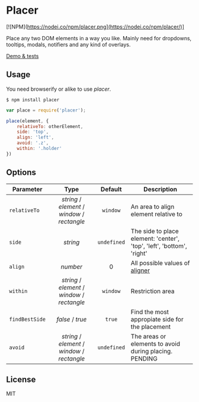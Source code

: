 # Placer

[![NPM](https://nodei.co/npm/placer.png](https://nodei.co/npm/placer/)]

Place any two DOM elements in a way you like. Mainly need for dropdowns, tooltips, modals, notifiers and any kind of overlays.

[Demo & tests](http://add_url_here)


## Usage

You need browserify or alike to use _placer_.

`$ npm install placer`

```js
var place = require('placer');

place(element, {
	relativeTo: otherElement,
	side: 'top',
	align: 'left',
	avoid: '.z',
	within: '.holder'
})
```

## Options

| Parameter | Type | Default | Description |
|----|:---:|:----:|----|
| `relativeTo` | _string_ / _element_ / _window_ / _rectangle_ | `window` | An area to align element relative to |
| `side` | _string_ | `undefined` | The side to place element: 'center', 'top', 'left', 'bottom', 'right' |
| `align` | _number_ | 0 | All possible values of [aligner](http://dfcreative.github.io/) |
| `within` | _string_ / _element_ / _window_ / _rectangle_ | `window` | Restriction area |
| `findBestSide` | _false_ / _true_ | `true` | Find the most appropiate side for the placement |
| `avoid` | _string_ / _element_ / _window_ / _rectangle_ | `undefined` | The areas or elements to avoid during placing. PENDING |


## License

MIT
